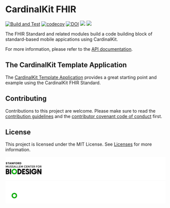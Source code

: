 <!--

This source file is part of the CardinalKit open-source project.

SPDX-FileCopyrightText: 2022 Stanford University and the project authors (see CONTRIBUTORS.md)

SPDX-License-Identifier: MIT
  
-->

# CardinalKit FHIR

[![Build and Test](https://github.com/StanfordBDHG/CardinalKitFHIR/actions/workflows/build-and-test.yml/badge.svg)](https://github.com/StanfordBDHG/CardinalKitFHIR/actions/workflows/build-and-test.yml)
[![codecov](https://codecov.io/gh/StanfordBDHG/CardinalKitFHIR/branch/main/graph/badge.svg?token=zVpvbIrHL6)](https://codecov.io/gh/StanfordBDHG/CardinalKitFHIR)
[![DOI](https://zenodo.org/badge/DOI/10.5281/zenodo.7803123.svg)](https://doi.org/10.5281/zenodo.7803123)
[![](https://img.shields.io/endpoint?url=https%3A%2F%2Fswiftpackageindex.com%2Fapi%2Fpackages%2FStanfordBDHG%2FCardinalKitFHIR%2Fbadge%3Ftype%3Dswift-versions)](https://swiftpackageindex.com/StanfordBDHG/CardinalKitFHIR)
[![](https://img.shields.io/endpoint?url=https%3A%2F%2Fswiftpackageindex.com%2Fapi%2Fpackages%2FStanfordBDHG%2FCardinalKitFHIR%2Fbadge%3Ftype%3Dplatforms)](https://swiftpackageindex.com/StanfordBDHG/CardinalKitFHIR)

The FHIR Standard and related modules build a code building block of standard-based mobile appications using CardinalKit.

For more information, please refer to the [API documentation](https://swiftpackageindex.com/StanfordBDHG/CardinalKitFHIR/documentation).


## The CardinalKit Template Application

The [CardinalKit Template Application](https://github.com/StanfordBDHG/CardinalKitTemplateApplication) provides a great starting point and example using the CardinalKit FHIR Standard.


## Contributing

Contributions to this project are welcome. Please make sure to read the [contribution guidelines](https://github.com/StanfordBDHG/.github/blob/main/CONTRIBUTING.md) and the [contributor covenant code of conduct](https://github.com/StanfordBDHG/.github/blob/main/CODE_OF_CONDUCT.md) first.


## License

This project is licensed under the MIT License. See [Licenses](https://github.com/StanfordBDHG/CardinalKitFHIR/tree/main/LICENSES) for more information.

![Stanford Byers Center for Biodesign Logo](https://raw.githubusercontent.com/StanfordBDHG/.github/main/assets/biodesign-footer-light.png#gh-light-mode-only)
![Stanford Byers Center for Biodesign Logo](https://raw.githubusercontent.com/StanfordBDHG/.github/main/assets/biodesign-footer-dark.png#gh-dark-mode-only)
